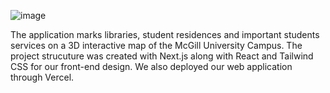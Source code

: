![image](https://github.com/user-attachments/assets/57e80be9-c440-434d-8710-546f94c2e77b)

The application marks libraries, student residences and important students services on a 3D interactive map of the McGill University Campus. 
The project strucuture was created with Next.js along with React and Tailwind CSS for our front-end design. We also deployed our web application through Vercel.
